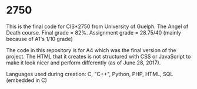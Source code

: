 # 2750
This is the final code for CIS*2750 from University of Guelph. The Angel of Death course. 
Final grade = 82%. Assignment grade = 28.75/40 (mainly because of A1's 1/10 grade)

The code in this repository is for A4 which was the final version of the project.
The HTML that it creates is not structured with CSS or JavaScript to make it look nicer and perform differently (as of June 28, 2017).

Languages used during creation:
C, "C++", Python, PHP, HTML, SQL (embedded in C)
